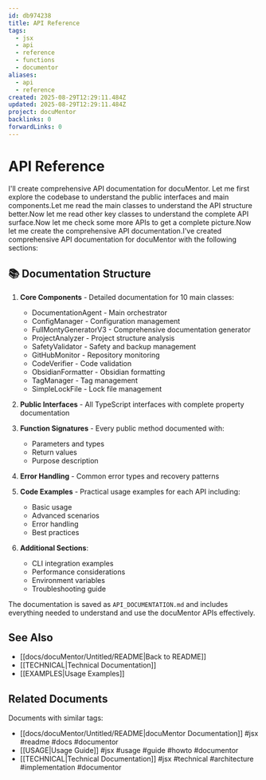 ```yaml
---
id: db974238
title: API Reference
tags:
  - jsx
  - api
  - reference
  - functions
  - documentor
aliases:
  - api
  - reference
created: 2025-08-29T12:29:11.484Z
updated: 2025-08-29T12:29:11.484Z
project: docuMentor
backlinks: 0
forwardLinks: 0
---
```


# API Reference

I'll create comprehensive API documentation for docuMentor. Let me first explore the codebase to understand the public interfaces and main components.Let me read the main classes to understand the API structure better.Now let me read other key classes to understand the complete API surface.Now let me check some more APIs to get a complete picture.Now let me create the comprehensive API documentation.I've created comprehensive API documentation for docuMentor with the following sections:

## 📚 Documentation Structure

1. **Core Components** - Detailed documentation for 10 main classes:
   - DocumentationAgent - Main orchestrator
   - ConfigManager - Configuration management
   - FullMontyGeneratorV3 - Comprehensive documentation generator
   - ProjectAnalyzer - Project structure analysis
   - SafetyValidator - Safety and backup management
   - GitHubMonitor - Repository monitoring
   - CodeVerifier - Code validation
   - ObsidianFormatter - Obsidian formatting
   - TagManager - Tag management
   - SimpleLockFile - Lock file management

2. **Public Interfaces** - All TypeScript interfaces with complete property documentation

3. **Function Signatures** - Every public method documented with:
   - Parameters and types
   - Return values
   - Purpose description

4. **Error Handling** - Common error types and recovery patterns

5. **Code Examples** - Practical usage examples for each API including:
   - Basic usage
   - Advanced scenarios
   - Error handling
   - Best practices

6. **Additional Sections**:
   - CLI integration examples
   - Performance considerations
   - Environment variables
   - Troubleshooting guide

The documentation is saved as `API_DOCUMENTATION.md` and includes everything needed to understand and use the docuMentor APIs effectively.

## See Also

- [[docs/docuMentor/Untitled/README|Back to README]]
- [[TECHNICAL|Technical Documentation]]
- [[EXAMPLES|Usage Examples]]


## Related Documents

Documents with similar tags:

- [[docs/docuMentor/Untitled/README|docuMentor Documentation]] #jsx #readme #docs #documentor
- [[USAGE|Usage Guide]] #jsx #usage #guide #howto #documentor
- [[TECHNICAL|Technical Documentation]] #jsx #technical #architecture #implementation #documentor


